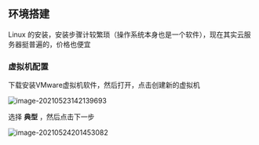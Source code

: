 ## 环境搭建

Linux 的安装，安装步骤计较繁琐（操作系统本身也是一个软件），现在其实云服务器挺普遍的，价格也便宜



### 虚拟机配置

下载安装VMware虚拟机软件，然后打开，点击创建新的虚拟机

![image-20210523142139693](https://img2020.cnblogs.com/blog/2213660/202105/2213660-20210523142141581-1309805144.png) 

选择 **典型** ，然后点击下一步

![image-20210524201453082](https://img2020.cnblogs.com/blog/2213660/202105/2213660-20210524201453719-1445850371.png) 



